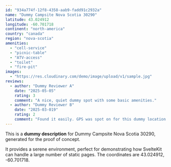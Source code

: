 ```yaml
---
id: "934a774f-12f8-4358-aab9-fadd91c2932a"
name: "Dummy Campsite Nova Scotia 30290"
latitude: 43.024912
longitude: -60.701718
continent: "north-america"
country: "canada"
region: "nova-scotia"
amenities:
  - "cell-service"
  - "picnic-table"
  - "ATV-access"
  - "toilet"
  - "fire-pit"
images:
  - "https://res.cloudinary.com/demo/image/upload/v1/sample.jpg"
reviews:
  - author: "Dummy Reviewer A"
    date: "2025-05-05"
    rating: 3
    comment: "A nice, quiet dummy spot with some basic amenities."
  - author: "Dummy Reviewer B"
    date: "2025-03-019"
    rating: 2
    comment: "Found it easily. GPS was spot on for this dummy location."
---
```


This is a **dummy description** for Dummy Campsite Nova Scotia 30290, generated for the proof of concept.

It provides a serene environment, perfect for demonstrating how SvelteKit can handle a large number of static pages. The coordinates are 43.024912, -60.701718.
